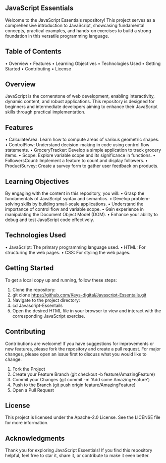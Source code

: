 ## JavaScript Essentials
Welcome to the JavaScript Essentials repository! This project serves as a comprehensive introduction to JavaScript, showcasing fundamental concepts, practical examples, and hands-on exercises to build a strong foundation in this versatile programming language.
## Table of Contents
•	Overview
•	Features
•	Learning Objectives
•	Technologies Used
•	Getting Started
•	Contributing
•	License
## Overview
JavaScript is the cornerstone of web development, enabling interactivity, dynamic content, and robust applications. This repository is designed for beginners and intermediate developers aiming to enhance their JavaScript skills through practical implementation.
## Features
•	CalculateArea: Learn how to compute areas of various geometric shapes.
•	ControlFlow: Understand decision-making in code using control flow statements.
•	GroceryTracker: Develop a simple application to track grocery items.
•	Scope: Explore variable scope and its significance in functions.
•	FollowersCount: Implement a feature to count and display followers.
•	ProductSurvey: Create a survey form to gather user feedback on products.
## Learning Objectives
By engaging with the content in this repository, you will:
•	Grasp the fundamentals of JavaScript syntax and semantics.
•	Develop problem-solving skills by building small-scale applications.
•	Understand the importance of control flow and variable scope.
•	Gain experience in manipulating the Document Object Model (DOM).
•	Enhance your ability to debug and test JavaScript code effectively.
## Technologies Used
•	JavaScript: The primary programming language used.
•	HTML: For structuring the web pages.
•	CSS: For styling the web pages.
## Getting Started
To get a local copy up and running, follow these steps:
1.	Clone the repository:
2.	git clone https://github.com/Keys-digital/Javascript-Essentails.git
3.	Navigate to the project directory:
4.	cd Javascript-Essentails
5.	Open the desired HTML file in your browser to view and interact with the corresponding JavaScript exercise.
## Contributing
Contributions are welcome! If you have suggestions for improvements or new features, please fork the repository and create a pull request. For major changes, please open an issue first to discuss what you would like to change.
1.	Fork the Project
2.	Create your Feature Branch (git checkout -b feature/AmazingFeature)
3.	Commit your Changes (git commit -m 'Add some AmazingFeature')
4.	Push to the Branch (git push origin feature/AmazingFeature)
5.	Open a Pull Request
## License
This project is licensed under the Apache-2.0 License. See the LICENSE file for more information.

## Acknowledgments
Thank you for exploring JavaScript Essentials!  If you find this repository helpful, feel free to star it, share it, or contribute to make it even better.

